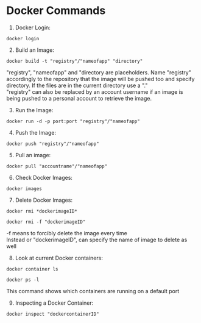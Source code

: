 # Docker Commands

1. Docker Login:
```
docker login
```

2. Build an Image:
```
docker build -t "registry"/"nameofapp" "directory"
```
"registry", "nameofapp" and "directory are placeholders. Name "registry" accordingly to the repository that the image will be pushed too and specify directory. If the files are in the current directory use a "." <br>
"registry" can also be replaced by an account username if an image is being pushed to a personal account to retrieve the image. 

3. Run the Image:
```
docker run -d -p port:port "registry"/"nameofapp"
```

4. Push the Image:
```
docker push "registry"/"nameofapp"
```

5. Pull an image:
```
docker pull "accountname"/"nameofapp"
```

6. Check Docker Images:
```
docker images
```

7.  Delete Docker Images:
```
docker rmi *dockerimageID*
```

```
docker rmi -f "dockerimageID"
```
-f means to forcibly delete the image every time <br>
Instead or "dockerimageID", can specify the name of image to delete as well <br>

8. Look at current Docker containers:
```
docker container ls
```

```
docker ps -l
```
This command shows which containers are running on a default port

9. Inspecting a Docker Container:
```
docker inspect "dockercontainerID"
```
